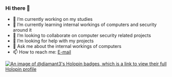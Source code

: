 ### Hi there 👋

- 🔭 I’m currently working on my studies
- 🌱 I’m currently learning internal workings of computers and security around it
- 👯 I’m looking to collaborate on computer security related projects
- 🤔 I’m looking for help with my projects
- 💬 Ask me about the internal workings of computers
- 📫 How to reach me: [E-mail](diamant3@proton.me)

[![An image of @diamant3's Holopin badges, which is a link to view their full Holopin profile](https://holopin.me/diamant3)](https://holopin.io/@diamant3)